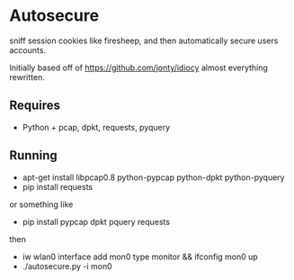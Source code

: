 Autosecure
==========
sniff session cookies like firesheep, and then automatically secure users
accounts.

Initially based off of https://github.com/jonty/idiocy almost everything rewritten.


Requires
--------
* Python + pcap, dpkt, requests, pyquery

Running
-------

* apt-get install libpcap0.8 python-pypcap python-dpkt python-pyquery
* pip install requests

or something like

* pip install pypcap dpkt pquery requests

then

* iw wlan0 interface add mon0 type monitor && ifconfig mon0 up
* ./autosecure.py -i mon0
